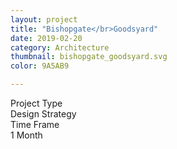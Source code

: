 ```yaml
---
layout: project
title: "Bishopgate</br>Goodsyard"
date: 2019-02-20
category: Architecture
thumbnail: bishopgate_goodsyard.svg
color: 9A5AB9

---
```


<div class="project-metadata grid-x">
  <div class="metadata-object cell small-8 grid-x">
    <div class="metadata-title cell small-6">
      Project Type
    </div>
    <div class="metadata-value cell small-6">
      Design Strategy
    </div>
  </div>
  <div class="metadata-object cell small-8 grid-x">
    <div class="metadata-title cell small-6">
      Time Frame
    </div>
    <div class="metadata-value cell small-6">
      1 Month
    </div>
  </div>
</div>
